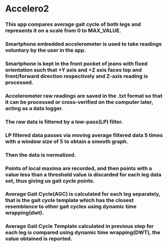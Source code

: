 # Accelero2
### This app compares average gait cycle of both legs and represents it on a scale from 0 to MAX_VALUE.<br>
### Smartphone embedded accelerometer is used to take readings voluntary by the user in the app.<br>
### Smartphone is kept in the front pocket of jeans with fixed orientation such that +Y axis and +Z axis faces top and front/forward direction respectively and Z-axis reading is processed.<br>
### Accelerometer raw readings are saved in the .txt format so that it can be processed or cross-verified on the computer later, acting as a data logger.<br>
### The raw data is filtered by a low-pass(LP) filter.<br>
### LP filtered data passes via moving average filtered data 5 times with a window size of 5 to obtain a smooth graph.<br>
### Then the data is normalized.<br>
### Points of local maxima are recorded, and then points with  a value less than a threshold value is discarded for each leg data set, thus giving us gait cycle points.<br>
### Average Gait Cycle(AGC) is calculated for each leg separately, that is the gait cycle template which has the closest resemblance to other gait cycles using dynamic time wrapping(dwt).<br>
### Average Gait Cycle Template calculated in previous step for each leg is compared using dynamic time wrapping(DWT), the value obtained is reported.<br>
